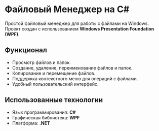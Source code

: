 # Файловый Менеджер на C#

Простой файловый менеджер для работы с файлами на Windows.  
Проект создан с использованием **Windows Presentation Foundation (WPF)**.

## Функционал
- Просмотр файлов и папок.
- Создание, удаление, переименование файлов и папок.
- Копирование и перемещение файлов.
- Поддержка контекстного меню для операций с файлами.
- Удобный пользовательский интерфейс.

## Использованные технологии
- Язык программирования: **C#**
- Графическая библиотека: **WPF**
- Платформа: **.NET**